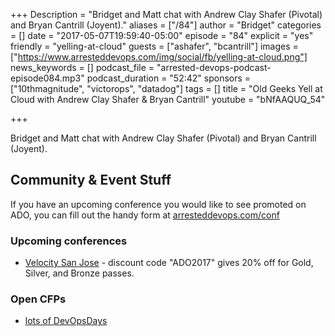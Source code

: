 +++
Description = "Bridget and Matt chat with Andrew Clay Shafer (Pivotal) and Bryan Cantrill (Joyent)."
aliases = ["/84"]
author = "Bridget"
categories = []
date = "2017-05-07T19:59:40-05:00"
episode = "84"
explicit = "yes"
friendly = "yelling-at-cloud"
guests = ["ashafer", "bcantrill"]
images = ["https://www.arresteddevops.com/img/social/fb/yelling-at-cloud.png"]
news_keywords = []
podcast_file = "arrested-devops-podcast-episode084.mp3"
podcast_duration = "52:42"
sponsors = ["10thmagnitude", "victorops", "datadog"]
tags = []
title = "Old Geeks Yell at Cloud with Andrew Clay Shafer & Bryan Cantrill"
youtube = "bNfAAQUQ_54"

+++

Bridget and Matt chat with Andrew Clay Shafer (Pivotal) and Bryan Cantrill (Joyent).


## Community & Event Stuff

If you have an upcoming conference you would like to see promoted on ADO, you can fill out the handy form at [arresteddevops.com/conf](https://arresteddevops.com/conf)

### Upcoming conferences

- [Velocity San Jose](https://conferences.oreilly.com/velocity/vl-ca) - discount code "ADO2017" gives 20% off for Gold, Silver, and Bronze passes.

### Open CFPs

* [lots of DevOpsDays](https://devopsdays.org/speaking)

